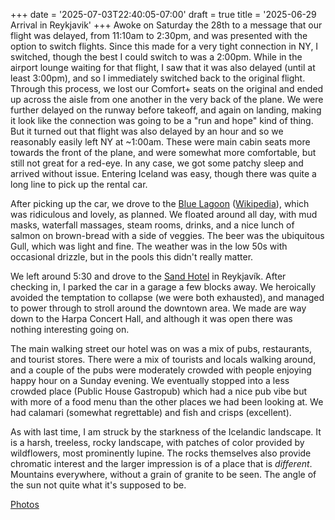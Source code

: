 +++
date = '2025-07-03T22:40:05-07:00'
draft = true
title = '2025-06-29 Arrival in Reykjavik'
+++
Awoke on Saturday the 28th to a message that our flight was delayed, from
11:10am to 2:30pm, and was presented with the option to switch flights. Since
this made for a very tight connection in NY, I switched, though the best I
could switch to was a 2:00pm. While in the airport lounge waiting for that
flight, I saw that it was also delayed (until at least 3:00pm), and so I
immediately switched back to the original flight. Through this process, we lost
our Comfort+ seats on the original and ended up across the aisle from one
another in the very back of the plane. We were further delayed on the runway
before takeoff, and again on landing, making it look like the connection was
going to be a "run and hope" kind of thing. But it turned out that flight was
also delayed by an hour and so we reasonably easily left NY at ~1:00am. These
were main cabin seats more towards the front of the plane, and were somewhat
more comfortable, but still not great for a red-eye. In any case, we got some
patchy sleep and arrived without issue. Entering Iceland was easy, though there
was quite a long line to pick up the rental car.

After picking up the car, we drove to the [Blue
Lagoon](https://www.bluelagoon.com/)
([Wikipedia](https://en.wikipedia.org/wiki/Blue_Lagoon_(geothermal_spa))),
which was ridiculous and lovely, as planned. We floated around all day, with
mud masks, waterfall massages, steam rooms, drinks, and a nice lunch of salmon
on brown-bread with a side of veggies. The beer was the ubiquitous Gull,
which was light and fine. The weather was in the low 50s with occasional
drizzle, but in the pools this didn't really matter.

We left around 5:30 and drove to the [Sand
Hotel](https://www.keahotels.is/sand-hotel) in Reykjavík. After checking in, I
parked the car in a garage a few blocks away. We heroically avoided the
temptation to collapse (we were both exhausted), and managed to power through
to stroll around the downtown area. We made are way down to the Harpa Concert
Hall, and although it was open there was nothing interesting going on.

The main walking street our hotel was on was a mix of pubs, restaurants, and
tourist stores. There were a mix of tourists and locals walking around, and a
couple of the pubs were moderately crowded with people enjoying happy hour on a
Sunday evening. We eventually stopped into a less crowded place (Public House
Gastropub) which had a nice pub vibe but with more of a food menu than the
other places we had been looking at. We had calamari (somewhat regrettable) and
fish and crisps (excellent).

As with last time, I am struck by the starkness of the Icelandic landscape. It
is a harsh, treeless, rocky landscape, with patches of color provided by
wildflowers, most prominently lupine. The rocks themselves also provide
chromatic interest and the larger impression is of a place that is *different*.
Mountains everywhere, without a grain of granite to be seen. The angle of the
sun not quite what it's supposed to be.

[Photos](https://photos.app.goo.gl/tAVLmQ4r5K78ZDpk9)
